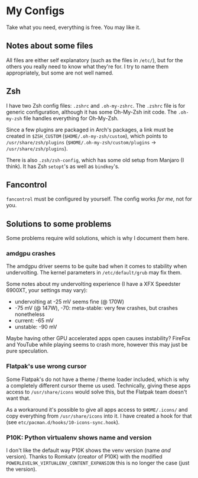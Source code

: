 # My Configs

Take what you need, everything is free. You may like it.

## Notes about some files

All files are either self explanatory (such as the files in `/etc/`), but for the others you really need to know what they're for. I try to name them appropriately, but some are not well named.

## Zsh

I have two Zsh config files: `.zshrc` and `.oh-my-zshrc`. The `.zshrc` file is for generic configuration, although it has some Oh-My-Zsh init code. The `.oh-my-zsh` file handles everything for Oh-My-Zsh.

Since a few plugins are packaged in Arch's packages, a link must be created in `$ZSH_CUSTOM` (`$HOME/.oh-my-zsh/custom`), which points to `/usr/share/zsh/plugins` (`$HOME/.oh-my-zsh/custom/plugins` -> `/usr/share/zsh/plugins`).

There is also `.zsh/zsh-config`, which has some old setup from Manjaro (I think). It has Zsh `setopt`'s as well as `bindkey`'s.

## Fancontrol

`fancontrol` must be configured by yourself. The config works *for me*, not for you.

## Solutions to some problems

Some problems require wild solutions, which is why I document them here.

### amdgpu crashes

The amdgpu driver seems to be quite bad when it comes to stability when undervolting. The kernel parameters in `/etc/default/grub` may fix them.

Some notes about my undervolting experience (I have a XFX Speedster 6900XT, your settings may vary):

- undervolting at -25 mV seems fine (@ 170W)
- -75 mV (@ 147W), -70: meta-stable: very few crashes, but crashes nonetheless
- current: -65 mV
- unstable: -90 mV

Maybe having other GPU accelerated apps open causes instability? FireFox and YouTube while playing seems to crash more, however this may just be pure speculation.

### Flatpak's use wrong cursor

Some Flatpak's do not have a theme / theme loader included, which is why a completely different cursor theme us used. Technically, giving these apps access to `/usr/share/icons` would solve this, but the Flatpak team doesn't want that.

As a workaround it's possible to give all apps access to `$HOME/.icons/` and copy everything from `/usr/share/icons` into it. I have created a hook for that (see `etc/pacman.d/hooks/10-icons-sync.hook`).

### P10K: Python virtualenv shows name and version

I don't like the default way P10K shows the venv version (name *and* version). Thanks to Romkatv (creator of P10K) with the modified `POWERLEVEL9K_VIRTUALENV_CONTENT_EXPANSION` this is no longer the case (just the version).
